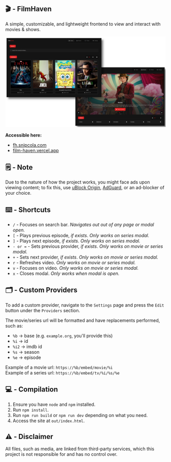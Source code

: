 ## 🎬 - FilmHaven

A simple, customizable, and lightweight frontend to view and interact with movies & shows.

<div align="center">

![preview](assets/preview.png)

</div>

**Accessible here:**

- [fh.snipcola.com](https://fh.snipcola.com)
- [film-haven.vercel.app](https://film-haven.vercel.app)

## 🗒️ - Note

Due to the nature of how the project works, you might face ads upon viewing content; to fix this, use [uBlock Origin](https://ublockorigin.com), [AdGuard](http://adguard.com), or an ad-blocker of your choice.

## ⌨️ - Shortcuts

- `/` - Focuses on search bar. _Navigates out out of any page or modal open._
- `[` - Plays previous episode, _if exists_. _Only works on series modal._
- `]` - Plays next episode, _if exists_. _Only works on series modal._
- `- or =` - Sets previous provider, _if exists_. _Only works on movie or series modal._
- `+` - Sets next provider, _if exists_. _Only works on movie or series modal._
- `r` - Refreshes video. _Only works on movie or series modal._
- `v` - Focuses on video. _Only works on movie or series modal._
- `x` - Closes modal. _Only works when modal is open._

## 🗂️ - Custom Providers

To add a custom provider, navigate to the `Settings` page and press the `Edit` button under the `Providers` section.

The movie/series url will be formatted and have replacements performed, such as:

- `%b` -> base (e.g. `example.org`, you'll provide this)
- `%i` -> id
- `%i2` -> imdb id
- `%s` -> season
- `%e` -> episode

Example of a movie url: `https://%b/embed/movie/%i`<br/>
Example of a series url: `https://%b/embed/tv/%i/%s/%e`

## 💻 - Compilation

1. Ensure you have `node` and `npm` installed.
2. Run `npm install`.
3. Run `npm run build` or `npm run dev` depending on what you need.
4. Access the site at `out/index.html`.

## ⚠️ - Disclaimer

All files, such as media, are linked from third-party services, which this project is not responsible for and has no control over.
